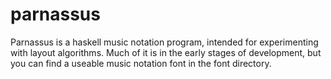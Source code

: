 parnassus
=========

Parnassus is a haskell music notation program, intended for experimenting with layout algorithms.  Much of it is in the early stages of development, but you can find a useable music notation font in the font directory. 
